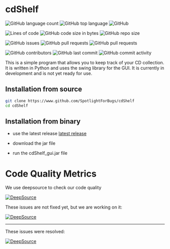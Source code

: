 # cdShelf

![GitHub language count](https://img.shields.io/github/languages/count/SpotlightForBugs/cdshelf?)
![GitHub top language](https://img.shields.io/github/languages/top/SpotlightForBugs/cdshelf?)
![GitHub](https://img.shields.io/github/license/SpotlightForBugs/cdshelf?)

![Lines of code](https://tokei.rs/b1/github/SpotlightForBugs/cdshelf?)
![GitHub code size in bytes](https://img.shields.io/github/languages/code-size/SpotlightForBugs/cdshelf?)
![GitHub repo size](https://img.shields.io/github/repo-size/SpotlightForBugs/cdshelf?)

![GitHub issues](https://img.shields.io/github/issues/SpotlightForBugs/cdshelf?)
![GitHub pull requests](https://img.shields.io/github/issues-pr/SpotlightForBugs/cdshelf?)
![GitHub pull requests](https://img.shields.io/github/issues-pr-closed/SpotlightForBugs/cdshelf?)

![GitHub contributors](https://img.shields.io/github/contributors/SpotlightForBugs/cdshelf?)
![GitHub last commit](https://img.shields.io/github/last-commit/SpotlightForBugs/cdshelf?)
![GitHub commit activity](https://img.shields.io/github/commit-activity/m/SpotlightForBugs/cdshelf?)

This is a simple program that allows you to keep track of your CD collection.
It is written in Python and uses the swing library for the GUI.
It is currently in development and is not yet ready for use.

## Installation from source

```bash
git clone https://www.github.com/SpotlightForBugs/cdShelf
cd cdShelf


```

## Installation from binary

- use the latest release [latest release](www.github.com/SpotlightForBugs/cdShelf/releases/)

- download the jar file
- run the cdShelf_gui.jar file

# Code Quality Metrics

We use deepsource to check our code quality

[![DeepSource](https://static.deepsource.io/deepsource-badge-dark.svg)](https://deepsource.io/gh/SpotlightForBugs/cdshelf/?ref=repository-badge)

These issues are not fixed yet, but we are working on it:

[![DeepSource](https://deepsource.io/gh/SpotlightForBugs/cdShelf.svg/?label=active+issues&show_trend=true&token=TmjgsVPYZ8WVKONETE23T6t-)](https://deepsource.io/gh/SpotlightForBugs/cdShelf/?ref=repository-badge)

---

These issues were resolved:

[![DeepSource](https://deepsource.io/gh/SpotlightForBugs/cdShelf.svg/?label=resolved+issues&show_trend=true&token=TmjgsVPYZ8WVKONETE23T6t-)](https://deepsource.io/gh/SpotlightForBugs/cdShelf/?ref=repository-badge)
